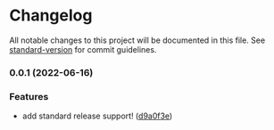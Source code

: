 # Changelog

All notable changes to this project will be documented in this file. See [standard-version](https://github.com/conventional-changelog/standard-version) for commit guidelines.

### 0.0.1 (2022-06-16)


### Features

* add standard release support! ([d9a0f3e](https://github.com/itchatapp/client/commit/d9a0f3e515c0beb417f4fb9ad5482c0ad977211e))
